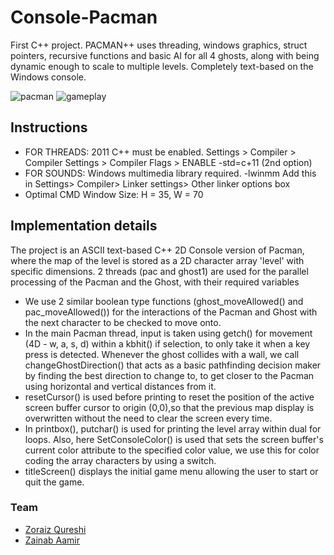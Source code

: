 # Console-Pacman
First C++ project. PACMAN++ uses threading, windows graphics, struct pointers, recursive functions and basic AI for all 4 ghosts, along with being dynamic enough to scale to multiple levels. Completely text-based on the Windows console.

![pacman](https://user-images.githubusercontent.com/45783867/196856309-a79d3a0b-b26c-4dd9-ba9b-6819862c072d.png)
![gameplay](https://user-images.githubusercontent.com/45783867/196856327-42de01e2-f029-48a2-9e5c-6781266206a2.png)

## Instructions
- FOR THREADS: 2011 C++ must be enabled. Settings > Compiler > Compiler Settings > Compiler Flags > ENABLE -std=c+11 (2nd option)
- FOR SOUNDS: Windows multimedia library required. -lwinmm Add this in Settings> Compiler> Linker settings> Other linker options box
- Optimal CMD Window Size: H = 35, W = 70

## Implementation details
The project is an ASCII text-based C++ 2D Console version of Pacman, where the map of the level is stored as a 2D character array 'level' with specific dimensions. 2 threads (pac and ghost1) are used for the parallel processing of the Pacman and the Ghost, with their required variables
- We use 2 similar boolean type functions (ghost_moveAllowed() and pac_moveAllowed()) for the interactions of the Pacman and Ghost with the next character to be checked to move onto.
- In the main Pacman thread, input is taken using getch() for movement (4D - w, a, s, d) within a kbhit() if selection, to only take it when a key press is detected. 
Whenever the ghost collides with a wall, we call changeGhostDirection() that acts as a basic pathfinding decision maker by finding the best direction to change to, to get closer to the Pacman using horizontal and vertical distances from it. 
- resetCursor() is used before printing to reset the position of the active screen buffer cursor to origin (0,0),so that the previous map display is overwritten without the need to clear the screen every time. 
- In printbox(), putchar() is used for printing the level array within dual for loops. Also, here SetConsoleColor() is used that sets the screen buffer's current color attribute to the specified color value, we use this for color coding the array characters by using a switch.
- titleScreen() displays the initial game menu allowing the user to start or quit the game.

### Team
- [Zoraiz Qureshi](https://github.com/ZoraizQ)
- [Zainab Aamir](https://github.com/aamirzainab)
